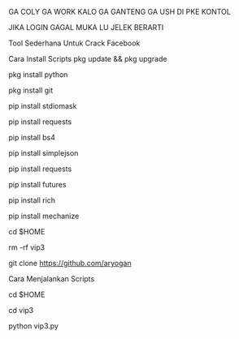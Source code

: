 GA COLY GA WORK
KALO GA GANTENG GA USH DI PKE KONTOL

JIKA LOGIN GAGAL MUKA LU JELEK BERARTI

Tool Sederhana Untuk Crack Facebook

Cara Install Scripts pkg update && pkg upgrade

pkg install python

pkg install git

pip install stdiomask

pip install requests

pip install bs4

pip install simplejson

pip install requests

pip install futures

pip install rich

pip install mechanize

cd $HOME

rm -rf vip3

git clone https://github.com/aryogan

Cara Menjalankan Scripts

cd $HOME

cd vip3

python vip3.py
